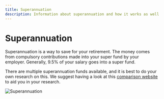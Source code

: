 ```yaml
---
title: Superannuation
description: Information about superannuation and how it works as well as how to compare superannuation options
---
```


# Superannuation

Superannuation is a way to save for your retirement. The money comes from compulsory contributions made into your super fund by your employer. Generally, 9.5% of your salary goes into a super fund.

There are multiple superannuation funds available, and it is best to do your own research on this. We suggest having a
look at this [comparison website](https://www.canstar.com.au/superannuation/) to aid you in your research.

![Superannuation](/images/super.png?style=center 'Superannuation')
